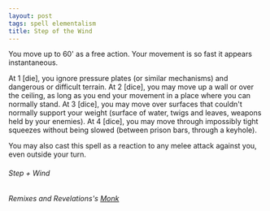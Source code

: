 ```yaml
---
layout: post
tags: spell elementalism
title: Step of the Wind
---
```


You move up to 60' as a free action. Your movement is so fast it appears instantaneous.

At 1 [die], you ignore pressure plates (or similar mechanisms) and dangerous or difficult terrain. At 2 [dice], you may move up a wall or over the ceiling, as long as you end your movement in a place where you can normally stand. At 3 [dice], you may move over surfaces that couldn't normally support your weight (surface of water, twigs and leaves, weapons held by your enemies). At 4 [dice], you may move through impossibly tight squeezes without being slowed (between prison bars, through a keyhole).

You may also cast this spell as a reaction to any melee attack against you, even outside your turn.

###### *Step + Wind*

###### Remixes and Revelations's [Monk](http://www.remixesandrevelations.com/2019/01/osr-monk.html)
